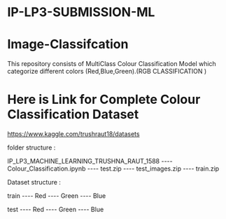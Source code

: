 # IP-LP3-SUBMISSION-ML

# Image-Classifcation
This repository consists of MultiClass Colour Classification Model which categorize different colors (Red,Blue,Green).(RGB CLASSIFICATION ) 

Here is Link for Complete Colour Classification Dataset 
==============================================


https://www.kaggle.com/trushraut18/datasets

folder structure :

IP_LP3_MACHINE_LEARNING_TRUSHNA_RAUT_1588
   ---- Colour_Classification.ipynb
   ---- test.zip
   ---- test_images.zip
   ---- train.zip
    
Dataset structure :

 train 
 ----  Red
 ----  Green
 ----  Blue
  
 test 
 ----  Red
 ----  Green
 ----  Blue
  
